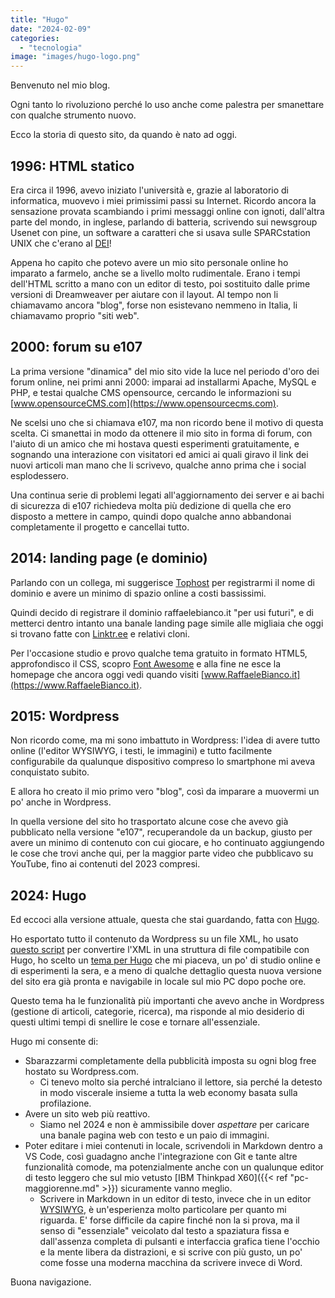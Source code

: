 ```yaml
---
title: "Hugo"
date: "2024-02-09"
categories: 
  - "tecnologia"
image: "images/hugo-logo.png"
---
```


Benvenuto nel mio blog.

Ogni tanto lo rivoluziono perché lo uso anche come palestra per smanettare con qualche strumento nuovo.

Ecco la storia di questo sito, da quando è nato ad oggi.

## 1996: HTML statico

Era circa il 1996, avevo iniziato l'università e, grazie al laboratorio di informatica, muovevo i miei primissimi passi su Internet. Ricordo ancora la sensazione provata scambiando i primi messaggi online con ignoti, dall'altra parte del mondo, in inglese, parlando di batteria, scrivendo sui newsgroup Usenet con pine, un software a caratteri che si usava sulle SPARCstation UNIX che c'erano al [DEI](https://www.dei.unipd.it)!

Appena ho capito che potevo avere un mio sito personale online ho imparato a farmelo, anche se a livello molto rudimentale. Erano i tempi dell'HTML scritto a mano con un editor di testo, poi sostituito dalle prime versioni di Dreamweaver per aiutare con il layout. Al tempo non li chiamavamo ancora "blog", forse non esistevano nemmeno in Italia, li chiamavamo proprio "siti web".

## 2000: forum su e107

La prima versione "dinamica" del mio sito vide la luce nel periodo d'oro dei forum online, nei primi anni 2000: imparai ad installarmi Apache, MySQL e PHP, e testai qualche CMS opensource, cercando le informazioni su [www.opensourceCMS.com](https://www.opensourcecms.com).

Ne scelsi uno che si chiamava e107, ma non ricordo bene il motivo di questa scelta. Ci smanettai in modo da ottenere il mio sito in forma di forum, con l'aiuto di un amico che mi hostava questi esperimenti gratuitamente, e sognando una interazione con visitatori ed amici ai quali giravo il link dei nuovi articoli man mano che li scrivevo, qualche anno prima che i social esplodessero.

Una continua serie di problemi legati all'aggiornamento dei server e ai bachi di sicurezza di e107 richiedeva molta più dedizione di quella che ero disposto a mettere in campo, quindi dopo qualche anno abbandonai completamente il progetto e cancellai tutto.

## 2014: landing page (e dominio)

Parlando con un collega, mi suggerisce [Tophost](https://www.tophost.it) per registrarmi il nome di dominio e avere un minimo di spazio online a costi bassissimi.

Quindi decido di registrare il dominio raffaelebianco.it "per usi futuri", e di metterci dentro intanto una banale landing page simile alle migliaia che oggi si trovano fatte con [Linktr.ee](https://linktr.ee) e relativi cloni.

Per l'occasione studio e provo qualche tema gratuito in formato HTML5, approfondisco il CSS, scopro [Font Awesome](https://fontawesome.com) e alla fine ne esce la homepage che ancora oggi vedi quando visiti [www.RaffaeleBianco.it](https://www.RaffaeleBianco.it).

## 2015: Wordpress

Non ricordo come, ma mi sono imbattuto in Wordpress: l'idea di avere tutto online (l'editor WYSIWYG, i testi, le immagini) e tutto facilmente configurabile da qualunque dispositivo compreso lo smartphone mi aveva conquistato subito.

E allora ho creato il mio primo vero "blog", così da imparare a muovermi un po' anche in Wordpress.

In quella versione del sito ho trasportato alcune cose che avevo già pubblicato nella versione "e107", recuperandole da un backup, giusto per avere un minimo di contenuto con cui giocare, e ho continuato aggiungendo le cose che trovi anche qui, per la maggior parte video che pubblicavo su YouTube, fino ai contenuti del 2023 compresi.

## 2024: Hugo

Ed eccoci alla versione attuale, questa che stai guardando, fatta con [Hugo](https://gohugo.io).

Ho esportato tutto il contenuto da Wordpress su un file XML, ho usato [questo script](https://github.com/lonekorean/wordpress-export-to-markdown) per convertire l'XML in una struttura di file compatibile con Hugo, ho scelto un [tema per Hugo](https://themes.gohugo.io) che mi piaceva, un po' di studio online e di esperimenti la sera, e a meno di qualche dettaglio questa nuova versione del sito era già pronta e navigabile in locale sul mio PC dopo poche ore.

Questo tema ha le funzionalità più importanti che avevo anche in Wordpress (gestione di articoli, categorie, ricerca), ma risponde al mio desiderio di questi ultimi tempi di snellire le cose e tornare all'essenziale.

Hugo mi consente di:

- Sbarazzarmi completamente della pubblicità imposta su ogni blog free hostato su Wordpress.com.
  - Ci tenevo molto sia perché intralciano il lettore, sia perché la detesto in modo viscerale insieme a tutta la web economy basata sulla profilazione.
- Avere un sito web più reattivo.
  - Siamo nel 2024 e non è ammissibile dover *aspettare* per caricare una banale pagina web con testo e un paio di immagini.
- Poter editare i miei contenuti in locale, scrivendoli in Markdown dentro a VS Code, così guadagno anche l'integrazione con Git e tante altre funzionalità comode, ma potenzialmente anche con un qualunque editor di testo leggero che sul mio vetusto [IBM Thinkpad X60]({{< ref "pc-maggiorenne.md" >}}) sicuramente vanno meglio.
  - Scrivere in Markdown in un editor di testo, invece che in un editor [WYSIWYG](https://it.wikipedia.org/wiki/WYSIWYG), è un'esperienza molto particolare per quanto mi riguarda. E' forse difficile da capire finché non la si prova, ma il senso di "essenziale" veicolato dal testo a spaziatura fissa e dall'assenza completa di pulsanti e interfaccia grafica tiene l'occhio e la mente libera da distrazioni, e si scrive con più gusto, un po' come fosse una moderna macchina da scrivere invece di Word.

Buona navigazione.
